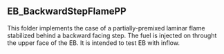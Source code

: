 ## EB\_BackwardStepFlamePP

This folder implements the case of a partially-premixed laminar flame stabilized behind a backward facing step. The fuel is injected on throught the upper face of the EB. It is intended to test EB with inflow.
